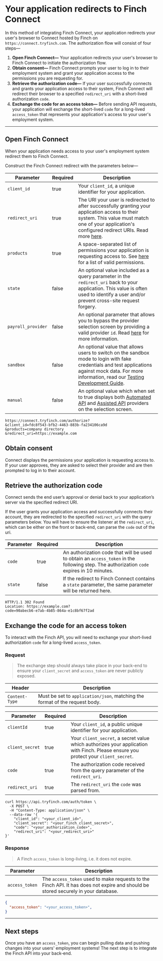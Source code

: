 # Your application redirects to Finch Connect

In this method of integrating Finch Connect, your application redirects your user's browser to Connect hosted by Finch on `https://connect.tryfinch.com`. The authorization flow will consist of four steps—

1. **Open Finch Connect—** Your application redirects your user's browser to Finch Connect to initiate the authorization flow.
2. **Obtain consent—** Finch Connect prompts your user to log in to their employment system and grant your application access to the permissions you are requesting for. 
3. **Retrieve the authorization code—** If your user successfully connects and grants your application access to their system, Finch Connect will redirect their browser to a specified `redirect_uri` with a short-lived authorization `code`.
4. **Exchange the code for an access token—** Before sending API requests, your application will exchange the short-lived `code` for a long-lived `access_token` that represents your application's access to your user's employment system.

---



## Open Finch Connect
When your application needs access to your user's employment system redirect them to Finch Connect.

Construct the Finch Connect redirect with the parameters below—

<!--
type: tab
title: Parameters
-->
Parameter | Required | Description
---------|----------|---------
 `client_id` | true | Your `client_id`, a unique identifier for your application.
 `redirect_uri` | true | The URI your user is redirected to after successfully granting your application access to their system. This value must match one of your application's configured redirect URIs. Read more [here](../../Development-Guides/Redirect-URIs.md).
 `products` | true | A space-separated list of permissions your application is requesting access to. See [here](../../Development-Guides/Permissions.md) for a list of valid permissions.
 `state` | false | An optional value included as a query parameter in the `redirect_uri` back to your application. This value is often used to identify a user and/or prevent cross-site request forgery.
 `payroll_provider` | false | An optional parameter that allows you to bypass the provider selection screen by providing a valid provider `id`. Read [here](../../Development-Guides/Providers.md) for more information.
 `sandbox` | false | An optional value that allows users to switch on the sandbox mode to login with fake credentials and test applications against mock data. For more information, read our [Testing Development Guide](../../Development-Guides/Testing.md).
 `manual` | false | An optional value which when set to true displays both [Automated API](../Product-Guides/Automated-Connect-Flow.md) and [Assisted API](../Product-Guides/Assisted-Connect-Flow.md) providers on the selection screen.

<!--
type: tab
title: Example
-->
```curl
https://connect.tryfinch.com/authorize?
&client_id=fdc8f543-bfb2-4463-883b-fa234106ca9d
&products=company directory
&redirect_uri=https://example.com
```
<!-- type: tab-end -->

## Obtain consent
Connect displays the permissions your application is requesting access to. If your user approves, they are asked to select their provider and are then prompted to log in to their account.

## Retrieve the authorization code

Connect sends the end user’s approval or denial back to your application’s server via the specified redirect URI.

If the user grants your application access and successfully connects their account, they are redirected to the specified `redirect_uri` with the query parameters below. You will have to ensure the listener at the `redirect_uri`, which can be either on the front or back-end, can parse the `code` out of the uri. 

<!--
type: tab
title: Parameters
-->
Parameter | Required | Description
---------|----------|---------
 `code` | true | An authorization code that will be used to obtain an `access_token` in the following step. The authorization `code` expires in 10 minutes.
 `state` | false | If the redirect to Finch Connect contains a `state` parameter, the same parameter will be returned here.

<!--
type: tab
title: Example
-->
```curl
HTTP/1.1 302 Found
Location: https://example.com?
code=90abecb6-e7ab-4b85-864a-e1c8bf67f2ad
```
<!-- type: tab-end -->


## Exchange the code for an access token
To interact with the Finch API, you will need to exchange your short-lived authorization `code` for a long-lived `access_token`. 


### Request

<!-- theme: danger -->
> The exchange step should always take place in your back-end to ensure your `client_secret` and `access_token` are never publicly exposed.

<!--
type: tab
title: Headers
-->
Header | Description
-------|--------------
`Content-Type` | Must be set to `application/json`, matching the format of the request body.

<!--
type: tab
title: Body
-->
Parameter | Required | Description
----------|----------|-------------
`clientId` | true | Your `client_id`, a public unique identifier for your application.
`client_secret` | true | Your `client_secret`, a secret value which authorizes your application with Finch. Please ensure you protect your `client_secret`.
`code` | true | The authorization code received from the query parameter of the `redirect_uri`.
`redirect_uri` | true | The `redirect_uri` the `code` was parsed from.

<!--
type: tab
title: Example
-->
```shell
curl https://api.tryfinch.com/auth/token \
  -X POST \
  -H "Content-Type: application/json" \
  --data-raw '{
    "client_id": "<your_client_id>",
    "client_secret": "<your_finch_client_secret>",
    "code": "<your_authorization_code>",
    "redirect_uri": "<your_redirect_uri>"
}'
```
<!-- type: tab-end -->

### Response
<!-- theme: success -->
> A Finch `access_token` is long-living, i.e. it does not expire.

<!--
type: tab
title: Schema
-->
Parameter | Description
----------|-------------
`access_token` | The `access_token` used to make requests to the Finch API. It has does not expire and should be stored securely in your database.

<!--
type: tab
title: Example
-->
```json
{
  "access_token": "<your_access_token>",
}
```
<!-- type: tab-end -->

---

## Next steps
Once you have an `access_token`, you can begin pulling data and pushing changes into your users' employment systems! The next step is to integrate the Finch API into your back-end.
